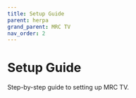 ```yaml
---
title: Setup Guide
parent: herpa
grand_parent: MRC TV
nav_order: 2
---
```

# Setup Guide

Step-by-step guide to setting up MRC TV.
